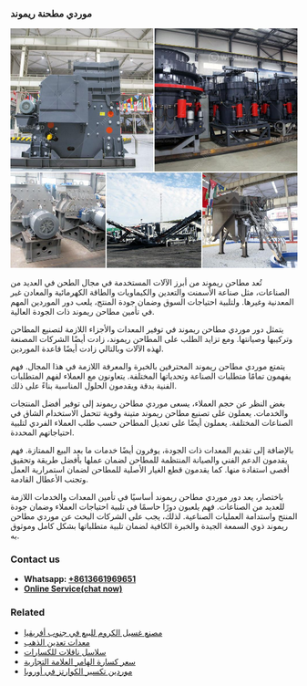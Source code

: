 <h3>موردي مطحنة ريموند</h3><img src='1701854361.jpg' alt=''><p>تُعد مطاحن ريموند من أبرز الآلات المستخدمة في مجال الطحن في العديد من الصناعات، مثل صناعة الأسمنت والتعدين والكيماويات والطاقة الكهرمائية والمعادن غير المعدنية وغيرها. ولتلبية احتياجات السوق وضمان جودة المنتج، يلعب دور الموردين المهم في تأمين مطاحن ريموند ذات الجودة العالية.</p><p>يتمثل دور موردي مطاحن ريموند في توفير المعدات والأجزاء اللازمة لتصنيع المطاحن وتركيبها وصيانتها. ومع تزايد الطلب على المطاحن ريموند، زادت أيضًا الشركات المصنعة لهذه الآلات وبالتالي زادت أيضًا قاعدة الموردين.</p><p>يتمتع موردي مطاحن ريموند المحترفين بالخبرة والمعرفة اللازمة في هذا المجال. فهم يفهمون تمامًا متطلبات الصناعة وتحدياتها المختلفة. يتعاونون مع العملاء لفهم المتطلبات الفنية بدقة ويقدمون الحلول المناسبة بناءً على ذلك.</p><p>بغض النظر عن حجم العملاء، يسعى موردي مطاحن ريموند إلى توفير أفضل المنتجات والخدمات. يعملون على تصنيع مطاحن ريموند متينة وقوية تتحمل الاستخدام الشاق في الصناعات المختلفة. يعملون أيضًا على تعديل المطاحن حسب طلب العملاء الفردي لتلبية احتياجاتهم المحددة.</p><p>بالإضافة إلى تقديم المعدات ذات الجودة، يوفرون أيضًا خدمات ما بعد البيع الممتازة. فهم يقدمون الدعم الفني والصيانة المنتظمة للمطاحن لضمان عملها بأفضل طريقة وتحقيق أقصى استفادة منها. كما يقدمون قطع الغيار الأصلية للمطاحن لضمان استمرارية العمل وتجنب الأعطال القادمة.</p><p>باختصار، يعد دور موردي مطاحن ريموند أساسيًا في تأمين المعدات والخدمات اللازمة للعديد من الصناعات. فهم يلعبون دورًا حاسمًا في تلبية احتياجات العملاء وضمان جودة المنتج واستدامة العمليات الصناعية. لذلك، يجب على الشركات البحث عن موردي مطاحن ريموند ذوي السمعة الجيدة والخبرة الكافية لضمان تلبية متطلباتها بشكل كامل وموثوق به.</p><h3>Contact us</h3><ul><li><strong>Whatsapp:&nbsp;<a href="https://wa.me/8613661969651">+8613661969651</a></strong></li><li><a href="https://swt.shibang-china.com/?git&amp;zhl&amp;موردي مطحنة ريموند"><strong>Online Service(chat now)</strong></a></li></ul><h3>Related</h3><ul><li><a href='مصنع غسيل الكروم للبيع في جنوب أفريقيا.md'>مصنع غسيل الكروم للبيع في جنوب أفريقيا</a></li><li><a href='معدات تعدين الذهب.md'>معدات تعدين الذهب</a></li><li><a href='سلاسل ناقلات للكسارات.md'>سلاسل ناقلات للكسارات</a></li><li><a href='سعر كسارة الهامر العلامة التجارية.md'>سعر كسارة الهامر العلامة التجارية</a></li><li><a href='موردين تكسير الكوارتز في أوروبا.md'>موردين تكسير الكوارتز في أوروبا</a></li></ul>